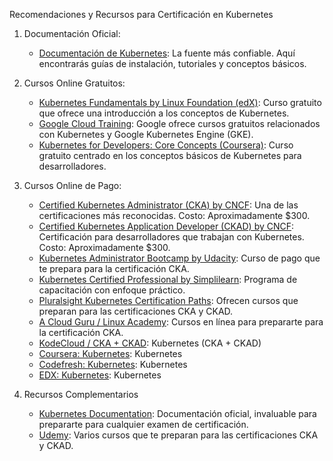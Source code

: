 
Recomendaciones y Recursos para Certificación en Kubernetes

1. Documentación Oficial:
   - [Documentación de Kubernetes](https://kubernetes.io/docs/home/): La fuente más confiable. Aquí encontrarás guías de instalación, tutoriales y conceptos básicos.

2. Cursos Online Gratuitos:
   - [Kubernetes Fundamentals by Linux Foundation (edX)](https://www.edx.org/course/kubernetes-fundamentals): Curso gratuito que ofrece una introducción a los conceptos de Kubernetes.
   - [Google Cloud Training](https://cloud.google.com/training/certification): Google ofrece cursos gratuitos relacionados con Kubernetes y Google Kubernetes Engine (GKE).
   - [Kubernetes for Developers: Core Concepts (Coursera)](https://www.coursera.org/learn/kubernetes-developers): Curso gratuito centrado en los conceptos básicos de Kubernetes para desarrolladores.

3. Cursos Online de Pago:
   - [Certified Kubernetes Administrator (CKA) by CNCF](https://www.cncf.io/certification/cka/): Una de las certificaciones más reconocidas. Costo: Aproximadamente $300.
   - [Certified Kubernetes Application Developer (CKAD) by CNCF](https://www.cncf.io/certification/ckad/): Certificación para desarrolladores que trabajan con Kubernetes. Costo: Aproximadamente $300.
   - [Kubernetes Administrator Bootcamp by Udacity](https://www.udacity.com/course/cloud-native-apps-with-kubernetes--nd064): Curso de pago que te prepara para la certificación CKA.
   - [Kubernetes Certified Professional by Simplilearn](https://www.simplilearn.com/certification-in-kubernetes-skill-badge-article): Programa de capacitación con enfoque práctico.
   - [Pluralsight Kubernetes Certification Paths](https://www.pluralsight.com/paths/kubernetes): Ofrecen cursos que preparan para las certificaciones CKA y CKAD.
   - [A Cloud Guru / Linux Academy](https://acloudguru.com/courses/certified-kubernetes-administrator-cka): Cursos en línea para prepararte para la certificación CKA.
   - [KodeCloud / CKA + CKAD](https://kodekloud.com/?gad_source=1&gclid=Cj0KCQjw05i4BhDiARIsAB_2wfCQz04AmsBB_ohTclFmjoIRnuz4i8XotfRV8J93dL6_UikCEq-NJMkaAmyUEALw_wcB): Kubernetes (CKA + CKAD)
   - [Coursera: Kubernetes](https://www.coursera.org/courseraplus/?utm_medium=sem&utm_source=gg&utm_campaign=B2C_EMEA__coursera_FTCOF_courseraplus&campaignid=20858197888&adgroupid=156245795749&device=c&keyword=coursera&matchtype=e&network=g&devicemodel=&adposition=&creativeid=684297719990&hide_mobile_promo&term={term}&gad_source=1&gclid=Cj0KCQjw05i4BhDiARIsAB_2wfDOXKI9DSoHatvtsUyZVx9qXqMufFIAcAtdFssxoZY3wvvil3LRcJYaAsviEALw_wcB): Kubernetes
   - [Codefresh: Kubernetes](https://codefresh.io): Kubernetes
   - [EDX: Kubernetes](https://www.edx.org/school/harvardx?utm_source=affiliate&utm_medium=Ecom%20EWAY&utm_campaign=Online%20Tracking%20Link_&utm_content=ONLINE_TRACKING_LINK&irgwc=1&gad_source=1): Kubernetes

4. Recursos Complementarios
   - [Kubernetes Documentation](https://kubernetes.io/docs/home/): Documentación oficial, invaluable para prepararte para cualquier examen de certificación.
   - [Udemy](https://www.udemy.com/courses/search/?q=kubernetes&src=sac): Varios cursos que te preparan para las certificaciones CKA y CKAD.
